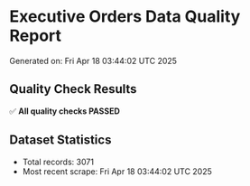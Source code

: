 # Executive Orders Data Quality Report
Generated on: Fri Apr 18 03:44:02 UTC 2025

## Quality Check Results
✅ **All quality checks PASSED**

## Dataset Statistics
- Total records: 3071
- Most recent scrape: Fri Apr 18 03:44:02 UTC 2025
